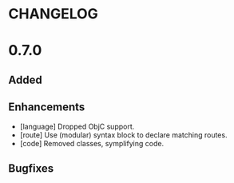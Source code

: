 # CHANGELOG

# 0.7.0

## Added

## Enhancements

- [language] Dropped ObjC support.
- [route] Use (modular) syntax block to declare matching routes.
- [code] Removed classes, symplifying code.

## Bugfixes
